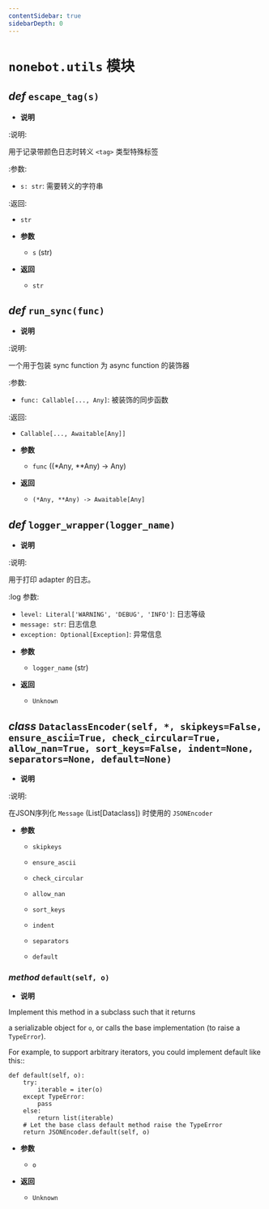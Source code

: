 ```yaml
---
contentSidebar: true
sidebarDepth: 0
---
```


# `nonebot.utils` 模块

## _def_ `escape_tag(s)`

- **说明**

:说明:

用于记录带颜色日志时转义 ``<tag>`` 类型特殊标签

:参数:

  * ``s: str``: 需要转义的字符串

:返回:

  - ``str``

- **参数**

    - `s` (str)

- **返回**

    - `str`

## _def_ `run_sync(func)`

- **说明**

:说明:

一个用于包装 sync function 为 async function 的装饰器

:参数:

  * ``func: Callable[..., Any]``: 被装饰的同步函数

:返回:

  - ``Callable[..., Awaitable[Any]]``

- **参数**

    - `func` ((*Any, **Any) -> Any)

- **返回**

    - `(*Any, **Any) -> Awaitable[Any]`

## _def_ `logger_wrapper(logger_name)`

- **说明**

:说明:

用于打印 adapter 的日志。

:log 参数:

* ``level: Literal['WARNING', 'DEBUG', 'INFO']``: 日志等级
* ``message: str``: 日志信息
* ``exception: Optional[Exception]``: 异常信息

- **参数**

    - `logger_name` (str)

- **返回**

    - `Unknown`

## _class_ `DataclassEncoder(self, *, skipkeys=False, ensure_ascii=True, check_circular=True, allow_nan=True, sort_keys=False, indent=None, separators=None, default=None)`

- **说明**

:说明:

在JSON序列化 ``Message`` (List[Dataclass]) 时使用的 ``JSONEncoder``

- **参数**

    - `skipkeys`

    - `ensure_ascii`

    - `check_circular`

    - `allow_nan`

    - `sort_keys`

    - `indent`

    - `separators`

    - `default`

### _method_ `default(self, o)`

- **说明**

Implement this method in a subclass such that it returns

a serializable object for ``o``, or calls the base implementation
(to raise a ``TypeError``).

For example, to support arbitrary iterators, you could
implement default like this::

    def default(self, o):
        try:
            iterable = iter(o)
        except TypeError:
            pass
        else:
            return list(iterable)
        # Let the base class default method raise the TypeError
        return JSONEncoder.default(self, o)

- **参数**

    - `o`

- **返回**

    - `Unknown`